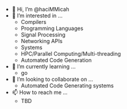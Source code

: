 - 👋 Hi, I’m @haciMMicah
- 👀 I’m interested in ...
  - Compilers
  - Programming Languages
  - Signal Processing
  - Networking APIs
  - Systems
  - HPC/Parallel Computing/Multi-threading
  - Automated Code Generation
- 🌱 I’m currently learning ...
  - go
- 💞️ I’m looking to collaborate on ...
  - Automated Code Generating systems
- 📫 How to reach me ...
  - TBD

<!---
haciMMicah/haciMMicah is a ✨ special ✨ repository because its `README.md` (this file) appears on your GitHub profile.
You can click the Preview link to take a look at your changes.
--->

